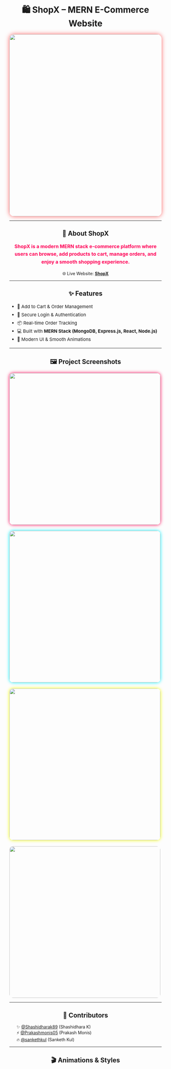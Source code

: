 # <div align="center">🛍️ ShopX – MERN E-Commerce Website</div>

<div align="center">
  <img src="https://res.cloudinary.com/dsojdpkgh/image/upload/v1756385704/home_rbh4os.png" width="600px" style="border-radius:15px;box-shadow:0 0 15px rgba(255,0,0,0.6);animation:glow 2s infinite alternate;">
</div>

<hr/>

<div align="center">
  <h2>🚀 About ShopX</h2>
  <p style="font-size:16px;line-height:1.6;color:#ff0057;font-weight:bold;animation:fadeIn 3s ease-in-out infinite alternate;">
    ShopX is a modern <b>MERN stack e-commerce platform</b> where users can browse, add products to cart, manage orders, and enjoy a smooth shopping experience.
  </p>
  <p>
    🌐 Live Website: <a href="https://e-commerce-mern-beta.vercel.app" target="_blank"><b>ShopX</b></a>
  </p>
</div>

<hr/>

<div align="center">
  <h2>✨ Features</h2>
</div>

<ul style="font-size:15px;line-height:1.8;animation:slideUp 2s ease-in-out;">
  <li>🛒 Add to Cart & Order Management</li>
  <li>🔑 Secure Login & Authentication</li>
  <li>📦 Real-time Order Tracking</li>
  <li>💻 Built with <b>MERN Stack (MongoDB, Express.js, React, Node.js)</b></li>
  <li>🎨 Modern UI & Smooth Animations</li>
</ul>

<hr/>

<div align="center">
  <h2>🖼️ Project Screenshots</h2>
</div>

<div align="center" style="display:flex;flex-direction:column;gap:20px;animation:zoomIn 3s ease-in-out;">
  <img src="https://res.cloudinary.com/dsojdpkgh/image/upload/v1756385704/home_rbh4os.png" width="500px" style="border-radius:12px;box-shadow:0 0 12px #ff0057;">
  <img src="https://res.cloudinary.com/dsojdpkgh/image/upload/v1756385997/login_xl30zx.png" width="500px" style="border-radius:12px;box-shadow:0 0 12px #00f0ff;">
  <img src="https://res.cloudinary.com/dsojdpkgh/image/upload/v1756385998/cart_kd6hvq.png" width="500px" style="border-radius:12px;box-shadow:0 0 12px #f0ff00;">
  <img src="https://res.cloudinary.com/dsojdpkgh/image/upload/v1756386190/orders_rhrtqx.png" width="500px" style="border-radius:12px;box-shadow:0 0 12px #ffffff;">
</div>

<hr/>

<div align="center">
  <h2>👥 Contributors</h2>
</div>

<ul style="list-style:none;animation:fadeIn 2s infinite alternate;">
  <li>✨ <a href="https://github.com/Shashidharak89">@Shashidharak89</a> (Shashidhara K)</li>
  <li>⚡ <a href="https://github.com/Prakashmonis05">@Prakashmonis05</a> (Prakash Monis)</li>
  <li>🔥 <a href="https://github.com/sankethkul">@sankethkul</a> (Sanketh Kul)</li>
</ul>

<hr/>

<div align="center">
  <h2>🎬 Animations & Styles</h2>
</div>



